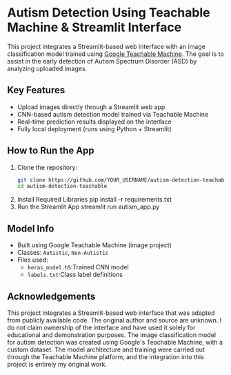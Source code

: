 # Autism Detection Using Teachable Machine & Streamlit Interface

This project integrates a Streamlit-based web interface with an image classification model trained using [Google Teachable Machine](https://teachablemachine.withgoogle.com/). The goal is to assist in the early detection of Autism Spectrum Disorder (ASD) by analyzing uploaded images.

## Key Features

- Upload images directly through a Streamlit web app
- CNN-based autism detection model trained via Teachable Machine
- Real-time prediction results displayed on the interface
- Fully local deployment (runs using Python + Streamlit)

## How to Run the App

1. Clone the repository:
   ```bash
   git clone https://github.com/YOUR_USERNAME/autism-detection-teachable.git
   cd autism-detection-teachable
2. Install Required Libraries
pip install -r requirements.txt
3. Run the Streamlit App
streamlit run autism_app.py

## Model Info

- Built using Google Teachable Machine (image project)
- Classes: `Autistic`, `Non-Autistic`
- Files used:
  - `keras_model.h5`:Trained CNN model
  - `labels.txt`:Class label definitions

## Acknowledgements

This project integrates a Streamlit-based web interface that was adapted from publicly available code.
The original author and source are unknown. I do not claim ownership of the interface and have used it solely for educational and demonstration purposes.
The image classification model for autism detection was created using Google's Teachable Machine, with a custom dataset.
The model architecture and training were carried out through the Teachable Machine platform, and the integration into this project is entirely my original work.



